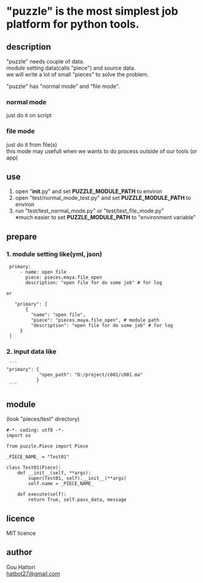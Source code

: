 # "puzzle" is the most simplest job platform for python tools.  

## description
"puzzle" needs couple of data.  
module setting data(calls "piece") and source data.  
we will write a lot of small "pieces" to solve the problem.  
  
"puzzle" has "normal mode" and "file mode".

### normal mode
just do it on script

### file mode
just do it from file(s)  
this mode may usefull when we wants to do process outside of our tools (or app)  

## use  
1. open "__init__.py" and set **PUZZLE_MODULE_PATH** to environ  
2. open "test/normal_mode_test.py" and set **PUZZLE_MODULE_PATH** to environ   
3. run "test/test_normal_mode.py" or "test/test_file_mode.py"  
※much easier to set **PUZZLE_MODULE_PATH** to "environment variable"  


## prepare  
### 1. module setting like(yml, json)  
   ```
    primary:  
        - name: open file  
          piece: pieces.maya.file_open  
          description: "open file for do some job" # for log   
   ``` 
    or
   ``` 
    "primary": [  
        {  
            "name": "open file",  
            "piece": "pieces.maya.file_open", # module path  
            "description": "open file for do some job" # for log  
        }  
    ]  
   ```    

### 2. input data like  
     ``` 
    "primary": {  
                "open_path": "D:/project/c001/c001.ma"  
               }  
     ``` 

## module  
(look "pieces/test" directory)  

    #-*- coding: utf8 -*-
    import os

    from puzzle.Piece import Piece

    _PIECE_NAME_ = "Test01"

    class Test01(Piece):
        def __init__(self, **args):
            super(Test01, self).__init__(**args)
            self.name = _PIECE_NAME_ 

        def execute(self):
            return True, self.pass_data, message


## licence  
MIT licence  

## author  
Gou Hattori  
hatbot27@gmail.com  
